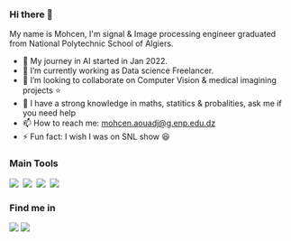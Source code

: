 ### Hi there 👋

My name is Mohcen, I'm signal \& Image processing engineer graduated from National Polytechnic School of Algiers.

- 🔭 My journey in AI started in Jan 2022. 
- 🌱 I’m currently working as Data science Freelancer.
- 👯 I’m looking to collaborate on Computer Vision & medical imagining projects :star:
- 💬 I have a strong knowledge in maths, statitics \& probalities, ask me if you need help 
- 📫 How to reach me: mohcen.aouadj@g.enp.edu.dz 
- ⚡ Fun fact: I wish I was on SNL show :laughing:

### Main Tools 
<img src="https://img.shields.io/badge/-Python-05122A?style=flat&logo=python&color=lightgrey">&nbsp;
<img src="https://img.shields.io/badge/-Pytorch-05122A?style=flat&logo=pytorch&color=lightgrey">&nbsp;
<img src="https://img.shields.io/badge/-tesnorflow-05122A?style=flat&logo=tensorflow&color=lightgrey">&nbsp;
<img src="https://img.shields.io/badge/-JavaScript-05122A?style=flat&logo=javascript&color=lightgrey">&nbsp;

### Find me in
<a href="https://zindi.africa/users/mohcenaouadj"><img src="https://img.shields.io/static/v1?label= &message=Zindi &color=orange"></a>
<a href="https://www.linkedin.com/in/mohcen-aouadj-10a740149/"><img src="https://img.shields.io/static/v1?label=&logo=linkedin&message=linkedin&color=blue"></a>
